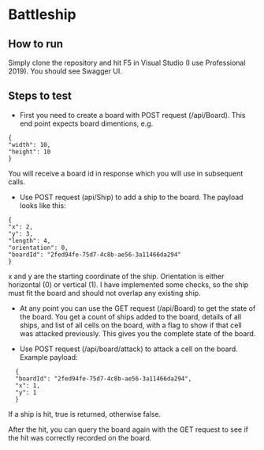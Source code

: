 # Battleship

## How to run

Simply clone the repository and hit F5 in Visual Studio (I use Professional 2019). You should see Swagger UI.

## Steps to test

- First you need to create a board with POST request (/api/Board). This end point expects board dimentions, e.g.

```
{
"width": 10,
"height": 10
}
```

You will receive a board id in response which you will use in subsequent calls.

- Use POST request (api/Ship) to add a ship to the board. The payload looks like this:

```
{
"x": 2,
"y": 3,
"length": 4,
"orientation": 0,
"boardId": "2fed94fe-75d7-4c8b-ae56-3a11466da294"
}
```

x and y are the starting coordinate of the ship. Orientation is either horizontal (0) or vertical (1). I have implemented some checks, so the ship must fit the board and should not overlap any existing ship.

- At any point you can use the GET request (/api/Board) to get the state of the board. You get a count of ships added to the board, details of all ships, and list of all cells on the board, with a flag to show if that cell was attacked previously. This gives you the complete state of the board.

- Use POST request (/api/board/attack) to attack a cell on the board. Example payload:

```
  {
  "boardId": "2fed94fe-75d7-4c8b-ae56-3a11466da294",
  "x": 1,
  "y": 1
  }
```

If a ship is hit, true is returned, otherwise false.

After the hit, you can query the board again with the GET request to see if the hit was correctly recorded on the board.
